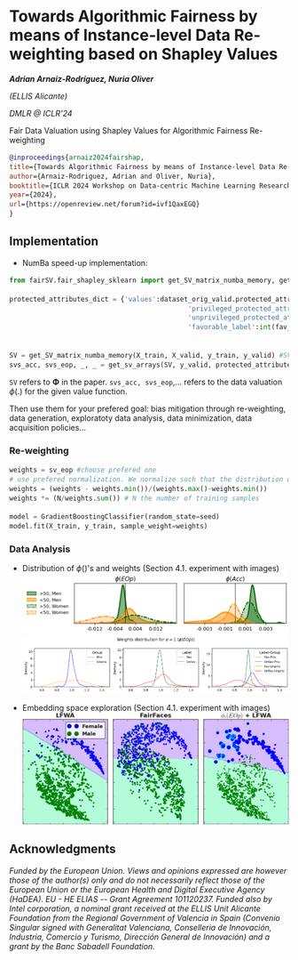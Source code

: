 
# Towards Algorithmic Fairness by means of Instance-level Data Re-weighting based on Shapley Values

***Adrian Arnaiz-Rodríguez, Nuria Oliver*** 

*(ELLIS Alicante)*

*DMLR @ ICLR'24*

Fair Data Valuation using Shapley Values for Algorithmic Fairness Re-weighting

```bibtex
@inproceedings{arnaiz2024fairshap,
title={Towards Algorithmic Fairness by means of Instance-level Data Re-weighting based on Shapley Values},
author={Arnaiz-Rodriguez, Adrian and Oliver, Nuria},
booktitle={ICLR 2024 Workshop on Data-centric Machine Learning Research (DMLR): Harnessing Momentum for Science},
year={2024},
url={https://openreview.net/forum?id=ivf1QaxEGQ}
}
```


## Implementation

* NumBa speed-up implementation:
```python
from fairSV.fair_shapley_sklearn import get_SV_matrix_numba_memory, get_sv_arrays

protected_attributes_dict = {'values':dataset_orig_valid.protected_attributes.ravel(),
                                             'privileged_protected_attribute': int(priv_attr),
                                             'unprivileged_protected_attribute': int(unpriv_attr),
                                             'favorable_label':int(fav_lab), 'unfavorable_label':int(unfav_lab)}


SV = get_SV_matrix_numba_memory(X_train, X_valid, y_train, y_valid) #SV Matrix
svs_acc, svs_eop, _, _ = get_sv_arrays(SV, y_valid, protected_attributes_dict, 'all')
```
`SV` refers to $\bm{\Phi}$ in the paper. `svs_acc, svs_eop`,... refers to the data valuation $\phi(.)$ for the given value function.

Then use them for your prefered goal: bias mitigation through re-weighting, data generation, exploratoty data analysis, data minimization, data acquisition policies...

### Re-weighting

```python
weights = sv_eop #choose prefered one
# use prefered normalization. We normalize such that the distribution of weights has mean 1 (they sum up to the number of training samples)
weights = (weights - weights.min())/(weights.max()-weights.min())
weights *= (N/weights.sum()) # N the number of training samples

model = GradientBoostingClassifier(random_state=seed)
model.fit(X_train, y_train, sample_weight=weights)
```


### Data Analysis

* Distribution of $\phi()$'s and weights (Section 4.1. experiment with images) 
![SV_EOp distribution](figs\svs_hist_german_age.png "SV_EOp distribution")
![Distribution of Normalized SV_EOp for rewewighting](figs\svs_weights_hist_german_age.png "Distribution of Normalized SV_EOp for rewewighting")


* Embedding space exploration (Section 4.1. experiment with images) 
![Alt text](figs/SVimgembeddingBSUBSET.png "Embbeding space of LFWA, FairFace and LFWA with sizes proportinal to SVEop computed using FairFace as reference dataset")


## Acknowledgments

*Funded by the European Union. Views and opinions expressed are however those of the author(s) only and do not necessarily reflect those of the European Union or the European Health and Digital Executive Agency (HaDEA). EU - HE ELIAS -- Grant Agreement 101120237. Funded also by Intel corporation, a nominal grant received at the ELLIS Unit Alicante Foundation from the Regional Government of Valencia in Spain (Convenio Singular signed with Generalitat Valenciana, Conselleria de Innovación, Industria, Comercio y Turismo, Dirección General de Innovación) and a grant by the Banc Sabadell Foundation.*


